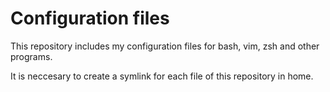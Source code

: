 # Configuration files 

This repository includes my configuration files for bash, vim, zsh and other programs.

It is neccesary to create a symlink for each file of this repository in home.
